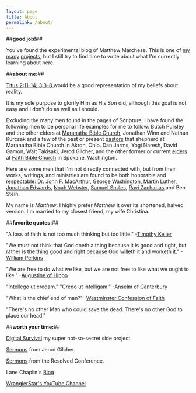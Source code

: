 ```yaml
---
layout: page
title: About
permalink: /about/
---
```



##**good job!**##

You've found the experimental blog of Matthew Marchese. This is one of [my](https://github.com/MarcheseComputer) [many](https://github.com/Maffblaster) [projects](https://github.com/DigitalSurvival), but I still try to find time to write about what I'm currently learning about here.

##**about me:**##

[Titus 2:11-14; 3:3-8 ](https://www.biblegateway.com/passage/?search=Titus+2%3A11-14%2CTitus+3%3A3-8&version=ESV) would be a good representation of my beliefs about reality.

It is my sole purpose to glorify Him as His Son did, although this goal is not easy and I don't do as well as I should.

Excluding the many men found in the pages of Scripture, I have found the following men to be personal life examples for me to follow: Butch Pursley and the other elders at [Maranatha Bible Church](http://www.mbc95.org/), Jonathan Winn and Nathan Kurcsak and a few of the past or present [pastors](http://www.mbc95.org/about/ministry-staff/) that shepherd at Maranatha Bible Church in Akron, Ohio. Dan Jarms, Yogi Naresh, David Gamon, Walt Takisaki, Jerod Gilcher, and the other former or current [elders](http://www.fbchurch.org/who-we-are/pastors-elders/) at [Faith Bible Church](http://www.fbchurch.org/) in Spokane, Washington.

Here are some men that I'm not directly connected with, but from their works, writings, and ministries are found to be both honorable and respectable:
[Dr. John F. MacArthur](http://www.gty.org/), [George Washington](https://en.wikipedia.org/wiki/George_Washington), Martin Luther, [Jonathan Edwards](https://en.wikipedia.org/wiki/Jonathan_Edwards_%28theologian%29), [Noah Webster](https://en.wikipedia.org/wiki/Noah_Webster), [Samuel Smiles](http://www.gutenberg.org/ebooks/author/224?sort_order=title), [Ravi Zacharias](http://www.rzim.org/),and Ben Stein.

My name is *Matthew*. I highly prefer *Matthew* it over its shortened, halved version. I'm married to my closest friend, my wife Christina.


##**favorite quotes:**##

"A loss of faith is not too much thinking but too little." -[Timothy Keller](https://en.wikipedia.org/wiki/Tim_Keller_%28pastor%29)

"We must not think that God doeth a thing because it is good and right, but rather is the thing good and right because God willeth it and worketh it." -[William Perkins](https://en.wikipedia.org/wiki/William_Perkins_%28theologian%29)

"We are free to do what we like, but we are not free to like what we ought to like." -[Augustine of Hippo](https://en.wikipedia.org/wiki/Augustine_of_Hippo)

"Intellego ut credam."
"Credo ut intelligam."
-[Anselm](https://en.wikipedia.org/wiki/Credo_ut_intelligam) of [Canterbury](https://en.wikipedia.org/wiki/Anselm_of_Canterbury)

"What is the chief end of man?" -[Westminster Confession of Faith](https://en.wikipedia.org/wiki/Westminster_Confession_of_Faith)

"There's no other Man who could save the dead.
There's no other God to place our head."

##**worth your time:**##

[Digital Survival](http://www.digitalsurvival.us/) my super not-so-secret side project.

[Sermons](http://www.fbchurch.org/sermons/service-type/college/) from Jerod Gilcher.

[Sermons](http://www.resolved.org/) from the Resolved Conference.

Lane Chaplin's [Blog](http://www.lanechaplin.com/)

[WranglerStar's YouTube Channel](http://www.wranglerstar.com/)